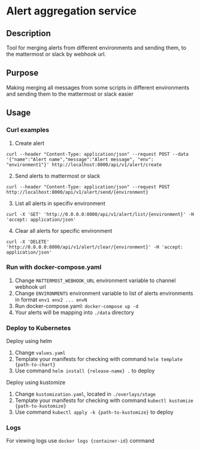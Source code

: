 # Alert aggregation service

## Description

Tool for merging alerts from different environments and sending them, to the mattermost or slack by webhook url.

## Purpose

Making merging all messages from some scripts in different environments and sending them to the mattermost or slack easier 

## Usage

### Curl examples 

1) Create alert

```
curl --header "Content-Type: application/json" --request POST --data '{"name":"Alert name","message":"Alert message", "env": "environment1"}' http://localhost:8000/api/v1/alert/create
```

2) Send alerts to mattermost or slack
   
```
curl --header "Content-Type: application/json" --request POST http://localhost:8000/api/v1/alert/send/{environment}
```

3) List all alerts in specifiv environment
   
```
curl -X 'GET' 'http://0.0.0.0:8000/api/v1/alert/list/{environment}' -H 'accept: application/json'
```

4) Clear all alerts for specific environment

```
curl -X 'DELETE' 'http://0.0.0.0:8000/api/v1/alert/clear/{environment}' -H 'accept: application/json'
```

### Run with docker-compose.yaml

1) Change `MATTERMOST_WEBHOOK_URL` environment variable to channel webhook url
2) Change `ENVIRONMENTS` environment variable to list of alerts environments in format `env1 env2 ... envN`
3) Run docker-compose.yaml: `docker-compose up -d`
4) Your alerts will be mapping into `./data` directory

### Deploy to Kubernetes

Deploy using helm

1) Change `values.yaml`
2) Template your manifests for checking with command `helm template {path-to-chart}`
3) Use command `helm install {release-name} .` to deploy 

Deploy using kustomize

1) Change `kustomization.yaml`, located in `./overlays/stage`
2) Template your manifests for checking with command `kubectl kustomize {path-to-kustomize}`
3) Use command `kubectl apply -k {path-to-kustomize}` to deploy 


### Logs

For viewing logs use `docker logs {container-id}` command